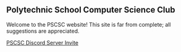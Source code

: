## Polytechnic School Computer Science Club

Welcome to the PSCSC website! This site is far from complete; all suggestions are appreciated.

[PSCSC Discord Server Invite](https://discord.gg/xabTk3Yhan)

